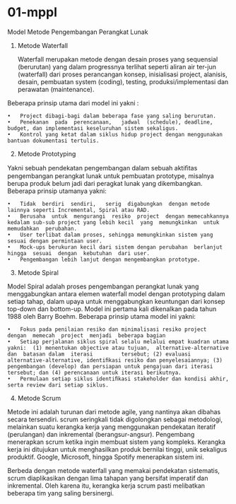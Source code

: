 # 01-mppl

Model Metode Pengembangan Perangkat Lunak

1. Metode Waterfall

	Waterfall merupakan metode dengan  desain  proses yang sequensial (berurutan) yang dalam progressnya terlihat seperti aliran air ter-jun (waterfall) dari proses perancangan konsep, inisialisasi project, alanisis, desain, pembuatan system (coding), testing, produksi/implementasi dan perawatan (maintenance).
	
  Beberapa prinsip utama dari model ini yakni :
  
    •	Project dibagi-bagi dalam beberapa fase yang saling berurutan.
    •	Penekanan  pada  perencanaan,   jadwal  (schedule), deadline, budget, dan implementasi keseluruhan sistem sekaligus.
    •	Kontrol yang ketat dalam siklus hidup project dengan menggunakan bantuan dokumentasi tertulis.
    
2. Metode Prototyping

  Yakni sebuah pendekatan pengembangan dalam sebuah aktiﬁtas pengembangan perangkat lunak untuk pembuatan prototype,  misalnya berupa produk belum jadi dari peragkat lunak yang dikembangkan.   Beberapa prinsip utamanya yakni:
  
    •	Tidak  berdiri  sendiri,   serig  digabungkan  dengan metode lainnya seperti Incremental, Spiral atau RAD.
    •	Berusaha  untuk  mengurangi  resiko  project  dengan memecahkannya kedalam sub-sub project yang lebih kecil  yang  memungkinkan  untuk  memudahkan  perubahan.
    •	User terlibat dalam proses, sehingga memungkinkan sistem yang sesuai dengan permintaan user.
    •	Mock-ups berukuran kecil dari sistem dengan perubahan  berlanjut  hingga  sesuai  dengan  kebutuhan  dari user.
    •	Pengembangan lebih lanjut dengan mengembangkan prototype.
    
3. Metode Spiral

  Model Spiral adalah proses pengembangan perangkat lunak yang menggabungkan antara elemen waterfall model dengan prototyping dalam setiap tahap, dalam upaya untuk menggabungkan keuntungan dari konsep top-down dan bottom-up.  Model ini pertama kali dikenalkan pada tahun 1988 oleh Barry Boehm. Beberapa prinsip utama model ini yakni:
  
    •	Fokus pada penilaian resiko dan minimalisasi resiko project  dengan  memecah  project  menjadi  beberapa bagian
    •	Setiap perjalanan siklus spiral selalu melalui empat kuadran utama yakni:  (1) menentukan objective atau tujuan,  alternative-alternative dan  batasan dalam  iterasi         tersebut; (2) evaluasi alternative-alternative, identiﬁkasi resiko dan penyelesaiannya; (3) pengembangan (develop) dan persiapan untuk pengajuan dari iterasi tersebut; dan (4) perencanaan untuk iterasi berikutnya.
    •	Permulaan setiap siklus identiﬁkasi stakeholder dan kondisi akhir, serta review dari setiap siklus. 
    
4. Metode Scrum

  Metode ini adalah turunan dari metode agile, yang nantinya akan dibahas secara tersendiri. scrum seringkali tidak digolongkan sebagai metodologi, melainkan suatu kerangka kerja yang menggunakan pendekatan iteratif (perulangan) dan inkremental (berangsur-angsur). Pengembang menerapkan scrum ketika ingin membuat sistem yang kompleks. Kerangka kerja ini ditujukan untuk menghasilkan produk bernilai tinggi, unik sekaligus produktif. Google, Microsoft, hingga Spotify menerapkan sistem ini.
  
  Berbeda dengan metode waterfall yang memakai pendekatan sistematis, scrum diaplikasikan dengan lima tahapan yang bersifat imperatif dan inkremental. Oleh karena itu, kerangka kerja scrum pasti melibatkan beberapa tim yang saling bersinergi.
